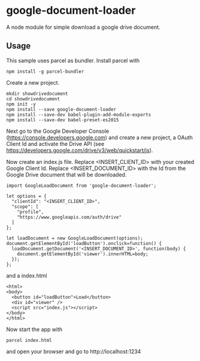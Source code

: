 # google-document-loader
A node module for simple download a google drive document.

## Usage

This sample uses parcel as bundler. Install parcel with
```
npm install -g parcel-bundler
```


Create a new project.

```
mkdir showdrivedocument
cd showdrivedocument
npm init -y
npm install --save google-document-loader
npm install --save-dev babel-plugin-add-module-exports
npm install --save-dev babel-preset-es2015
```

Next go to the Google Developer Console (https://console.developers.google.com)
and create a new project, a OAuth Client Id and activate the Drive API
(see https://developers.google.com/drive/v3/web/quickstart/js).

Now create an index.js file. Replace <INSERT_CLIENT_ID> with your created
Google Client Id. Replace <INSERT_DOCUMENT_ID> with the Id from the Google
Drive document that will be downloaded.

```
import GoogleLoadDocument from 'google-document-loader';

let options = {
  "clientId": "<INSERT_CLIENT_ID>",
  "scope": [
    "profile",
    "https://www.googleapis.com/auth/drive"
  ]
};

let loadDocument = new GoogleLoadDocument(options);
document.getElementById('loadButton').onclick=function() {
  loadDocument.getDocument('<INSERT_DOCUMENT_ID>', function(body) {
    document.getElementById('viewer').innerHTML=body;
  });
};
```

and a index.html

```
<html>
<body>
  <button id="loadButton">Load</button>
  <div id="viewer" />
  <script src="index.js"></script>
</body>
</html>
```

Now start the app with

```
parcel index.html
```

and open your browser and go to http://localhost:1234
